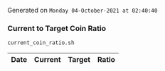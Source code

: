 Generated on `Monday 04-October-2021 at 02:40:40`

### Current to Target Coin Ratio
`current_coin_ratio.sh`

Date|Current|Target|Ratio
---|---|---|---
